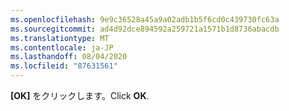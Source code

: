 ```yaml
---
ms.openlocfilehash: 9e9c36528a45a9a02adb1b5f6cd0c439730fc63a
ms.sourcegitcommit: ad4d92dce894592a259721a1571b1d8736abacdb
ms.translationtype: MT
ms.contentlocale: ja-JP
ms.lasthandoff: 08/04/2020
ms.locfileid: "87631561"
---
```

  <span data-ttu-id="3e506-101">**[OK]** をクリックします。</span><span class="sxs-lookup"><span data-stu-id="3e506-101">Click **OK**.</span></span>
   
